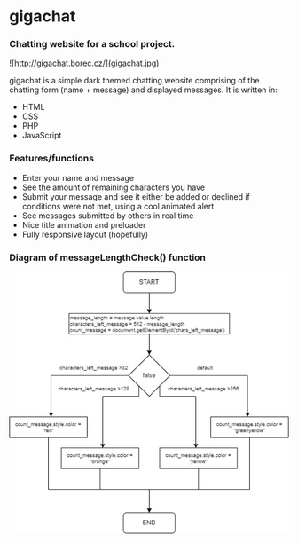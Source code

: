 # gigachat
### Chatting website for a school project.

![http://gigachat.borec.cz/](gigachat.jpg)

gigachat is a simple dark themed chatting website comprising of the chatting form (name + message) and displayed messages. 
It is written in:

- HTML
- CSS
- PHP
- JavaScript

### Features/functions

- Enter your name and message
- See the amount of remaining characters you have
- Submit your message and see it either be added or declined if conditions were not met, using a cool animated alert
- See messages submitted by others in real time
- Nice title animation and preloader
- Fully responsive layout (hopefully)

### Diagram of messageLengthCheck() function
![](messageLengthCheck.jpg)
